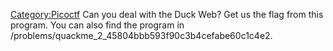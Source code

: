 [Category:Picoctf](/Category:Picoctf "wikilink") Can you deal with the
Duck Web? Get us the flag from this program. You can also find the
program in /problems/quackme_2_45804bbb593f90c3b4cefabe60c1c4e2.